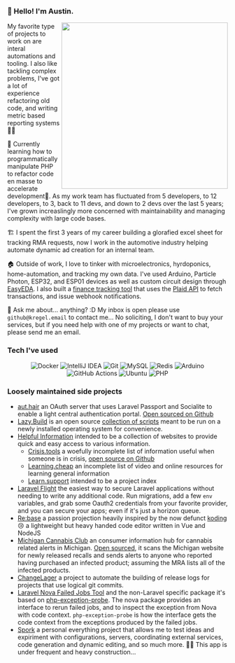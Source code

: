 ### 👋 Hello! I'm Austin.

<img align='right'  src="https://github-readme-stats.vercel.app/api?username=austinkregel&show_icons=true&theme=dark" width="380">

My favorite type of projects to work on are interal automations and tooling. I also like tackling complex problems, I've got a lot of experience refactoring old code, and writing metric based reporting systems 📓👀

🌱 Currently learning how to programmatically manipulate PHP to refactor code en masse to accelerate development👀. As my work team has fluctuated from 5 developers, to 12 developers, to 3, back to 11 devs, and down to 2 devs over the last 5 years; I've grown increaslingly more concerned with maintainability and managing complexity with large code bases.

🏗️ I spent the first 3 years of my career building a glorafied excel sheet for tracking RMA requests, now I work in the automotive industry helping automate dynamic ad creation for an internal team.

🏠 Outside of work, I love to tinker with microelectronics, hyrdoponics, home-automation, and tracking my own data. I've used Arduino, Particle Photon, ESP32, and ESP01 devices as well as custom circuit design through [EasyEDA](https://easyeda.com/). I also built a [finance tracking tool](https://github.com/austinkregel/finance) that uses the [Plaid API](https://plaid.com/) to fetch transactions, and issue webhook notifications.

💬 Ask me about... anything? :D My inbox is open please use `github@kregel.email` to contact me... No soliciting, I don't want to buy your services, but if you need help with one of my projects or want to chat, please send me an email.

### Tech I've used
<p align="center">
  <img alt="Docker" src="https://img.shields.io/badge/-Docker-46a2f1?style=flat-square&logo=docker&logoColor=white" />
  <img alt="IntelliJ IDEA" src="https://img.shields.io/badge/-IntelliJ%20IDEA-000?style=flat-square&logo=intellij%20idea" />
  <img alt="Git" src="https://img.shields.io/badge/-Git-F05032?style=flat-square&logo=git&logoColor=white" />
  <img alt="MySQL" src="https://img.shields.io/badge/-MySQL-4479A1?style=flat-square&logo=mysql&logoColor=white" />
  <img alt="Redis" src="https://img.shields.io/badge/-Redis-DC382D?style=flat-square&logo=redis&logoColor=white" />
  <img alt="Arduino" src="https://img.shields.io/badge/-Arduino-00979D?style=flat-square&logo=arduino&logoColor=white" />
  <img alt="GitHub Actions" src="https://img.shields.io/badge/-Github_Actions-2088FF?style=flat-square&logo=github-actions&logoColor=white" />
  <img alt="Ubuntu" src="https://img.shields.io/badge/-Ubuntu-F05032?style=flat-square&logo=ubuntu&logoColor=white" />
  <img alt="PHP" src="https://img.shields.io/badge/-PHP-8892BF?style=flat-square&logo=php&logoColor=white" />
</p>

### Loosely maintained side projects
 - [aut.hair](https://aut.hair) an OAuth server that uses Laravel Passport and Socialite to enable a light central authentication portal. [Open sourced on Github](https://github.com/austinkregel/aut.hair)
 - [Lazy.Build](https://lazy.build) is an open source [collection of scripts](https://github.com/Lazy-Build/scripts) meant to be run on a newly installed operating system for convenience.
 - [Helpful Information](https://github.com/helpful-information) intended to be a collection of websites to provide quick and easy access to various information.
   - [Crisis.tools](https://crisis.tools) a woefully incomplete list of information useful when someone is in crisis, [open source on Github](https://github.com/helpful-information/crisis.tools)
   - [Learning.cheap](https://learning.cheap) an incomplete list of video and online resources for learning general information
   - [Learn.support](https://learn.support) intended to be a project index
 - [Laravel Flight](https://github.com/austinkregel/laravel-flight) the easiest way to secure Laravel applications without needing to write any additional code. Run migrations, add a few `env` variables, and grab some Oauth2 credentials from your favorite provider, and you can secure your apps; even if it's just a horizon queue.
 - [Re:base](https://github.com/austinkregel/re-base) a passion projection heavily inspired by the now defunct [koding](https://www.koding.com/) 😢 a lightweight but heavy handed code editor written in Vue and NodeJS
 - [Michigan Cannabis Club](https://michigancannabis.club) an consumer information hub for cannabis related alerts in Michigan. [Open sourced](https://github.com/austinkregel/cannabis-consumer-information), it scans the Michigan website for newly released recalls and sends alerts to anyone who reported having purchased an infected product; assuming the MRA lists all of the infected products.
 - [ChangeLager](https://github.com/austinkregel/changelager) a project to automate the building of release logs for projects that use logical git commits.
 - [Laravel Nova Failed Jobs Tool](https://github.com/austinkregel/nova-failed-jobs-tool) and the non-Laravel specific package it's based on [php-exception-probe](https://github.com/austinkregel/php-exception-probe). The nova package provides an interface to rerun failed jobs, and to inspect the exception from Nova with code context. `php-exception-probe` is how the interface gets the code context from the exceptions produced by the failed jobs.
 - [Spork](https://github.com/austinkregel/spork) a personal everything project that allows me to test ideas and expiriment with configurations, servers, coordinating external services, code generation and dynamic editing, and so much more. 🚧🔨 This app is under frequent and heavy construction...

